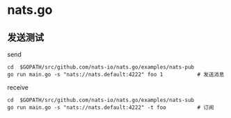 # nats.go


## 发送测试

send

```
cd  $GOPATH/src/github.com/nats-io/nats.go/examples/nats-pub
go run main.go -s "nats://nats.default:4222" foo 1           # 发送消息
```

receive

```
cd  $GOPATH/src/github.com/nats-io/nats.go/examples/nats-sub
go run main.go -s "nats://nats.default:4222" -t foo          # 订阅
```